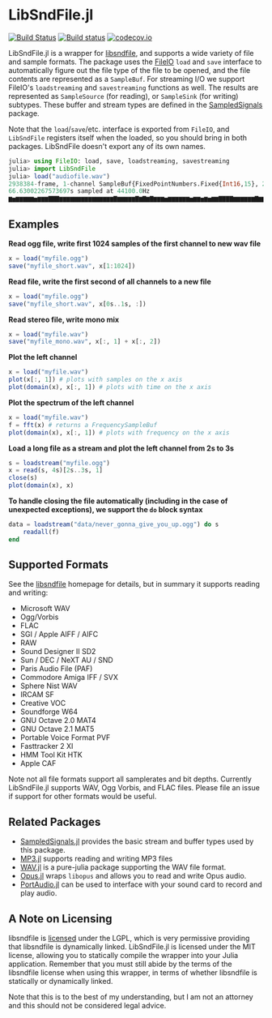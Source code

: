 LibSndFile.jl
=============
[![Build Status](https://travis-ci.org/JuliaAudio/LibSndFile.jl.svg?branch=master)](https://travis-ci.org/JuliaAudio/LibSndFile.jl)
[![Build status](https://ci.appveyor.com/api/projects/status/1wdo413vf375i1vr/branch/master?svg=true)](https://ci.appveyor.com/project/ssfrr/libsndfile-jl/branch/master)
[![codecov.io](https://codecov.io/github/JuliaAudio/LibSndFile.jl/coverage.svg?branch=master)](https://codecov.io/github/JuliaAudio/LibSndFile.jl?branch=master)

LibSndFile.jl is a wrapper for [libsndfile](http://www.mega-nerd.com/libsndfile/), and supports a wide variety of file and sample formats. The package uses the [FileIO](https://github.com/JuliaIO/FileIO.jl) `load` and `save` interface to automatically figure out the file type of the file to be opened, and the file contents are represented as a `SampleBuf`. For streaming I/O we support FileIO's `loadstreaming` and `savestreaming` functions as well. The results are represented as `SampleSource` (for reading), or `SampleSink` (for writing) subtypes. These buffer and stream types are defined in the [SampledSignals](https://github.com/JuliaAudio/SampledSignals.jl) package.

Note that the `load`/`save`/etc. interface is exported from `FileIO`, and `LibSndFile` registers itself when the loaded, so you should bring in both packages. LibSndFile doesn't export any of its own names.

```julia
julia> using FileIO: load, save, loadstreaming, savestreaming
julia> import LibSndFile
julia> load("audiofile.wav")
2938384-frame, 1-channel SampleBuf{FixedPointNumbers.Fixed{Int16,15}, 2}
66.63002267573697s sampled at 44100.0Hz
▆▅▆▆▆▆▆▅▆▆▆▇▇▇▆▆▆▆▆▆▆▆▆▆▆▆▆▆▆▇▆▆▆▆▆▇▆▇▆▇▆▆▆▅▆▆▆▆▆▆▅▆▆▅▆▅▆▆▇▇▇▇▆▆▆▆▆▆▇▆▆▆▆▆▆▆▇▆▇▂
```

## Examples

**Read ogg file, write first 1024 samples of the first channel to new wav file**
```julia
x = load("myfile.ogg")
save("myfile_short.wav", x[1:1024])
```

**Read file, write the first second of all channels to a new file**
```julia
x = load("myfile.ogg")
save("myfile_short.wav", x[0s..1s, :])
```

**Read stereo file, write mono mix**
```julia
x = load("myfile.wav")
save("myfile_mono.wav", x[:, 1] + x[:, 2])
```

**Plot the left channel**
```julia
x = load("myfile.wav")
plot(x[:, 1]) # plots with samples on the x axis
plot(domain(x), x[:, 1]) # plots with time on the x axis
```

**Plot the spectrum of the left channel**
```julia
x = load("myfile.wav")
f = fft(x) # returns a FrequencySampleBuf
plot(domain(x), x[:, 1]) # plots with frequency on the x axis
```

**Load a long file as a stream and plot the left channel from 2s to 3s**
```julia
s = loadstream("myfile.ogg")
x = read(s, 4s)[2s..3s, 1]
close(s)
plot(domain(x), x)
```

**To handle closing the file automatically (including in the case of unexpected exceptions), we support the `do` block syntax**

```julia
data = loadstream("data/never_gonna_give_you_up.ogg") do s
    readall(f)
end
```

## Supported Formats

See the [libsndfile](http://www.mega-nerd.com/libsndfile/) homepage for details, but in summary it supports reading and writing:

* Microsoft WAV
* Ogg/Vorbis
* FLAC
* SGI / Apple AIFF / AIFC
* RAW
* Sound Designer II SD2
* Sun / DEC / NeXT AU / SND
* Paris Audio File (PAF)
* Commodore Amiga IFF / SVX
* Sphere Nist WAV
* IRCAM SF
* Creative VOC
* Soundforge W64
* GNU Octave 2.0 MAT4
* GNU Octave 2.1 MAT5
* Portable Voice Format PVF
* Fasttracker 2 XI
* HMM Tool Kit HTK
* Apple CAF

Note not all file formats support all samplerates and bit depths. Currently LibSndFile.jl supports WAV, Ogg Vorbis, and FLAC files. Please file an issue if support for other formats would be useful.

## Related Packages

* [SampledSignals.jl](https://github.com/JuliaAudio/SampledSignals.jl) provides the basic stream and buffer types used by this package.
* [MP3.jl](https://github.com/JuliaAudio/MP3.jl) supports reading and writing MP3 files
* [WAV.jl](https://github.com/dancasimiro/WAV.jl) is a pure-julia package supporting the WAV file format.
* [Opus.jl](https://github.com/staticfloat/Opus.jl) wraps `libopus` and allows you to read and write Opus audio.
* [PortAudio.jl](https://github.com/JuliaAudio/PortAudio.jl) can be used to interface with your sound card to record and play audio.


## A Note on Licensing

libsndfile is [licensed](http://www.mega-nerd.com/libsndfile/#Licensing) under the LGPL, which is very permissive providing that libsndfile is dynamically linked. LibSndFile.jl is licensed under the MIT license, allowing you to statically compile the wrapper into your Julia application. Remember that you must still abide by the terms of the libsndfile license when using this wrapper, in terms of whether libsndfile is statically or dynamically linked.

Note that this is to the best of my understanding, but I am not an attorney and this should not be considered legal advice.

